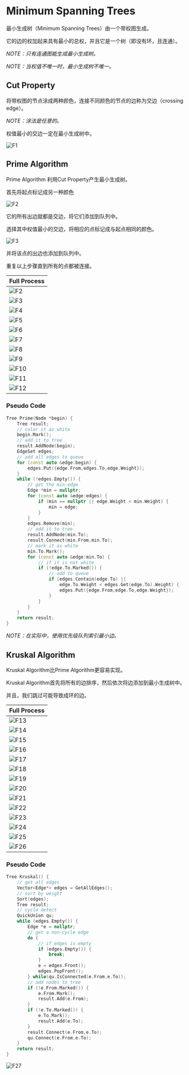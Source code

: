 # Minimum Spanning Trees

最小生成树（Minimum Spanning Trees）由一个带权图生成。

它的边的权加起来具有最小的总权，并且它是一个树（即没有环，且连通）。

*NOTE：只有连通图能生成最小生成树。*

*NOTE：当权值不唯一时，最小生成树不唯一。*

## Cut Property

将带权图的节点涂成两种颜色，连接不同颜色的节点的边称为交边（crossing edge）。

*NOTE：涂法是任意的。*

权值最小的交边一定在最小生成树中。

![F1](./F1.png)

## Prime Algorithm

Prime Algorithm 利用Cut Property产生最小生成树。

首先将起点标记成另一种颜色

![F2](./F2.png)

它的所有出边就都是交边，将它们添加到队列中。

选择其中权值最小的交边，将相应的点标记成与起点相同的颜色。

![F3](./F3.png)

并将该点的出边也添加到队列中。

重复以上步骤直到所有的点都被连接。

|Full Process|
|-|
|![F2](./F2.png)|
|![F3](./F3.png)|
|![F4](./F4.png)|
|![F5](./F5.png)|
|![F6](./F6.png)|
|![F7](./F7.png)|
|![F8](./F8.png)|
|![F9](./F9.png)|
|![F10](./F10.png)|
|![F11](./F11.png)|
|![F12](./F12.png)|

### Pseudo Code

```cpp
Tree Prime(Node *begin) {
    Tree result;
    // color it as white
    begin.Mark();
    // add it to tree
    result.AddNode(begin);
    EdgeSet edges;
    // add all edges to queue
    for (const auto &edge:begin) {
        edges.Put({edge.From,edges.To,edge.Weight});
    }
    while (!edges.Empty()) {
        // get the min-edge
        Edge *min = nullptr;
        for (const auto &edge:edges) {
            if (min == nullptr || edge.Weight < min.Weight) {
                min = edge;
            }
        }
        edges.Remove(min);
        // add it to tree
        result.AddNode(min.To);
        result.Connect(min.From,min.To);
        // mark it as white
        min.To.Mark();
        for (const auto &edge:min.To) {
            // if it is not white
            if (!edge.To.Marked()) {
                // add to queue
                if (edges.Contain(edge.To) ||
                    edge.To.Weight < edges.Get(edge.To).Weight) {
                    edges.Put({edge.From,edge.To,edge.Weight});
                }
            }
        }
    }
    return result;
}
```

*NOTE：在实际中，使用优先级队列索引最小边。*

## Kruskal Algorithm

Kruskal Algorithm比Prime Algorithm更容易实现。

Kruskal Algorithm首先将所有的边排序，然后依次将边添加到最小生成树中。

并且，我们跳过可能导致成环的边。

|Full Process|
|-|
|![F13](./F13.png)|
|![F14](./F14.png)|
|![F15](./F15.png)|
|![F16](./F16.png)|
|![F17](./F17.png)|
|![F18](./F18.png)|
|![F19](./F19.png)|
|![F20](./F20.png)|
|![F21](./F21.png)|
|![F22](./F22.png)|
|![F23](./F23.png)|
|![F24](./F24.png)|
|![F25](./F25.png)|
|![F26](./F26.png)|

### Pseudo Code

```cpp
Tree Kruskal() {
    // get all edges
    Vector<Edge*> edges = GetAllEdges();
    // sort by weight
    Sort(edges);
    Tree result;
    // cycle detect
    QuickUnion qu;
    while (edges.Empty()) {
        Edge *e = nullptr;
        // get a non-cycle edge
        do {
            // if edges is empty
            if (edges.Empty()) {
                break;
            }
            e = edges.Front();
            edges.PopFront();
        } while(qu.IsConnected(e.From,e.To));
        // add nodes to tree
        if (!e.From.Marked()) {
            e.From.Mark();
            result.Add(e.From);
        }
        if (!e.To.Marked()) {
            e.To.Mark();
            result.Add(e.To);
        }
        result.Connect(e.From,e.To);
        qu.Connect(e.From,e.To);
    }
    return result;
}
```

![F27](./F27.png)